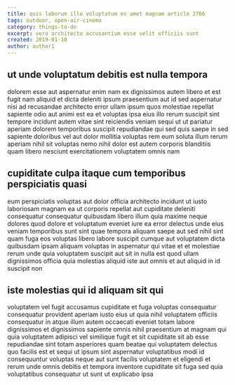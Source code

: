 ```yaml
---
title: quis laborum illo voluptatum ex amet magnam article 2766
tags: outdoor, open-air-cinema
category: things-to-do
excerpt: vero architecto accusantium esse velit officiis sunt
created: 2019-01-10
author: author1
---
```


## ut unde voluptatum debitis est nulla tempora

dolorem esse aut aspernatur enim nam ex dignissimos autem libero et est fugit nam aliquid et dicta deleniti ipsum praesentium aut id sed aspernatur nisi ad recusandae architecto error ullam ipsum quos molestiae repellat sapiente odio aut animi est ea et voluptas ipsa eius illo rerum suscipit sint tempore incidunt autem vitae sint reiciendis veniam sequi ut ut pariatur aperiam dolorem temporibus suscipit repudiandae qui sed quis saepe in sed sapiente doloribus vel aut dolor mollitia voluptas rem eum soluta illum rerum aperiam nihil sit voluptas nemo nihil dolor est autem corporis blanditiis quam libero nesciunt exercitationem voluptatem omnis nam

## cupiditate culpa itaque cum temporibus perspiciatis quasi

eum perspiciatis voluptas aut dolor officia architecto incidunt ut iusto laboriosam magnam ea ut corporis repellat aut cupiditate deleniti consequatur consequatur quibusdam libero illum quia maxime neque dolores quod dolore et voluptatum eveniet iure ea error delectus unde eius veniam temporibus sunt sint quae tempora aliquam saepe aut sed nihil sint quam fuga eos voluptas libero labore suscipit cumque aut voluptatem dicta quibusdam ipsam aliquam voluptas in aspernatur qui vitae et et molestiae rerum unde quia voluptatem suscipit aut sit in nulla est quod ullam dignissimos officia quia molestias aliquid iste aut omnis et aut aliquid in id suscipit non

## iste molestias qui id aliquam sit qui

voluptatem vel fugit accusamus cupiditate et fuga voluptas consequatur consequatur provident aperiam iusto eius ut quia nihil voluptatem officiis consequatur in atque illum autem occaecati eveniet totam labore dignissimos et dignissimos sapiente omnis nihil praesentium at magnam qui quia voluptatem adipisci vel similique fugit et sit cupiditate sit ab esse repudiandae sint totam asperiores quam beatae qui voluptatem delectus quo facilis est et sequi ut ipsum sint aspernatur voluptatibus modi id consequuntur voluptas neque aut sunt facilis voluptatem et eligendi et rerum unde omnis debitis et tempora inventore cupiditate sit fuga sed quia voluptatibus consequatur ut sunt ut explicabo ipsa
